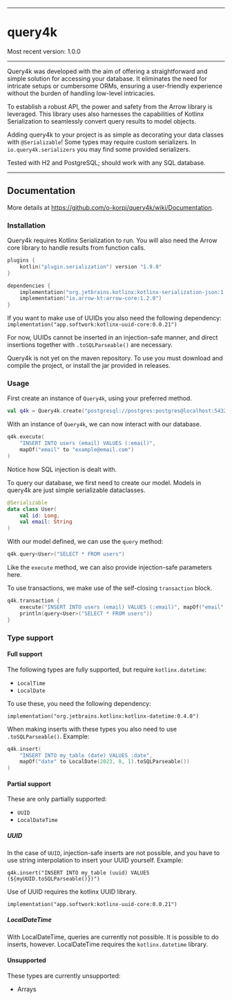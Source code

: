 
---

# query4k

Most recent version: 1.0.0  

---

Query4k was developed with the aim of offering a straightforward and 
simple solution for accessing your database. 
It eliminates the need for intricate setups or cumbersome ORMs, 
ensuring a user-friendly experience without the burden of handling 
low-level intricacies.

To establish a robust API, the power and
safety from the Arrow library is leveraged. This
library uses also harnesses the capabilities
of Kotlinx Serialization to seamlessly convert query results to model objects. 

Adding query4k to your project is as simple as decorating your data classes 
with `@Serializable`! Some types may require custom serializers. In
`io.query4k.serializers` you may find some provided serializers.

Tested with H2 and PostgreSQL; should work with any SQL database.

---
## Documentation

More details at https://github.com/o-korpi/query4k/wiki/Documentation. 

### Installation
Query4k requires Kotlinx Serialization to run. You will also need the Arrow core
library to handle results from function calls.

```kotlin
plugins {
    kotlin("plugin.serialization") version "1.9.0"
}

dependencies {
    implementation("org.jetbrains.kotlinx:kotlinx-serialization-json:1.5.1")
    implementation("io.arrow-kt:arrow-core:1.2.0")
}
```

If you want to make use of UUIDs you also need the following dependency:
`implementation("app.softwork:kotlinx-uuid-core:0.0.21")`

For now, UUIDs cannot be inserted in an injection-safe manner, and direct insertions
together with `.toSQLParseable()` are necessary.

Query4k is not yet on the maven repository. To use you must
download and compile the project, or install the jar provided in releases.

### Usage

First create an instance of `Query4k`, using your preferred method.
```kotlin
val q4k = Query4k.create("postgresql://postgres:postgres@localhost:5432/postgres")
```

With an instance of `Query4k`, we can now interact with our database.
```kotlin
q4k.execute(
    "INSERT INTO users (email) VALUES (:email)", 
    mapOf("email" to "example@email.com")
)
```

Notice how SQL injection is dealt with.

To query our database, we first need to create our model. Models in query4k are
just simple serializable dataclasses.
```kotlin
@Serializable
data class User(
    val id: Long,
    val email: String
)
```
With our model defined, we can use the `query` method:
```kotlin
q4k.query<User>("SELECT * FROM users")
```
Like the `execute` method, we can also provide injection-safe parameters here.

To use transactions, we make use of the self-closing `transaction` block.
```kotlin
q4k.transaction {
    execute("INSERT INTO users (email) VALUES (:email)", mapOf("email" to "example"))
    println(query<User>("SELECT * FROM users"))
}
```


### Type support

#### Full support

The following types are fully supported, but require `kotlinx.datetime`:
- `LocalTime`
- `LocalDate`

To use these, you need the following dependency:

`implementation("org.jetbrains.kotlinx:kotlinx-datetime:0.4.0")`

When making inserts with these types you also need to use `.toSQLParseable()`. Example:
```kotlin
q4k.insert(
    "INSERT INTO my_table (date) VALUES :date", 
    mapOf("date" to LocalDate(2023, 8, 1).toSQLParseable())
)
```

#### Partial support

These are only partially supported:
- `UUID`
- `LocalDateTime`

##### UUID

In the case of `UUID`, injection-safe inserts are not possible, and you have to
use string interpolation to insert your UUID yourself. Example:

`q4k.insert("INSERT INTO my_table (uuid) VALUES (${myUUID.toSQLParseable()})")`

Use of UUID requires the kotlinx UUID library.

`implementation("app.softwork:kotlinx-uuid-core:0.0.21")`

##### LocalDateTime

With LocalDateTime, queries are currently not possible. It is possible to do
inserts, however. LocalDateTime requires the `kotlinx.datetime` library.

#### Unsupported

These types are currently unsupported:
- Arrays
